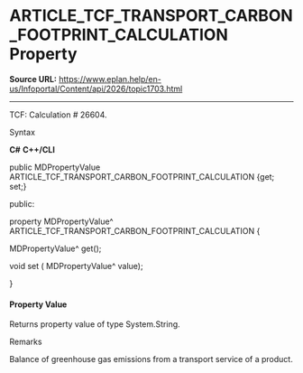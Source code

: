 # ARTICLE_TCF_TRANSPORT_CARBON_FOOTPRINT_CALCULATION Property

**Source URL:** https://www.eplan.help/en-us/Infoportal/Content/api/2026/topic1703.html

---

TCF: Calculation # 26604.

Syntax

**C#**
**C++/CLI**


public MDPropertyValue ARTICLE_TCF_TRANSPORT_CARBON_FOOTPRINT_CALCULATION {get; set;}

public:

property MDPropertyValue^ ARTICLE_TCF_TRANSPORT_CARBON_FOOTPRINT_CALCULATION {

   MDPropertyValue^ get();

   void set (    MDPropertyValue^ value);

}


#### Property Value

Returns property value of type System.String.

Remarks

Balance of greenhouse gas emissions from a transport service of a product.
